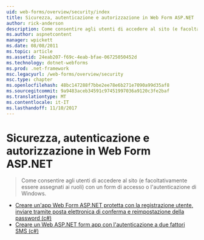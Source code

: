 ```yaml
---
uid: web-forms/overview/security/index
title: Sicurezza, autenticazione e autorizzazione in Web Form ASP.NET | Documenti Microsoft
author: rick-anderson
description: Come consentire agli utenti di accedere al sito (e facoltativamente essere assegnati ai ruoli) con un form di accesso o l'autenticazione di Windows.
ms.author: aspnetcontent
manager: wpickett
ms.date: 08/08/2011
ms.topic: article
ms.assetid: 24eab207-f69c-4eab-bfae-06725050452d
ms.technology: dotnet-webforms
ms.prod: .net-framework
msc.legacyurl: /web-forms/overview/security
msc.type: chapter
ms.openlocfilehash: 48bc147288f7bbe2ee78e6b271e7090a99d35af8
ms.sourcegitcommit: 9a9483aceb34591c97451997036a9120c3fe2baf
ms.translationtype: MT
ms.contentlocale: it-IT
ms.lasthandoff: 11/10/2017
---
```

<a name="security-authentication-and-authorization-in-aspnet-web-forms"></a>Sicurezza, autenticazione e autorizzazione in Web Form ASP.NET
====================
> Come consentire agli utenti di accedere al sito (e facoltativamente essere assegnati ai ruoli) con un form di accesso o l'autenticazione di Windows.


- [Creare un'app Web Form ASP.NET protetta con la registrazione utente, inviare tramite posta elettronica di conferma e reimpostazione della password (c#)](create-a-secure-aspnet-web-forms-app-with-user-registration-email-confirmation-and-password-reset.md)
- [Creare un Web ASP.NET form app con l'autenticazione a due fattori SMS (c#)](create-an-aspnet-web-forms-app-with-sms-two-factor-authentication.md)
